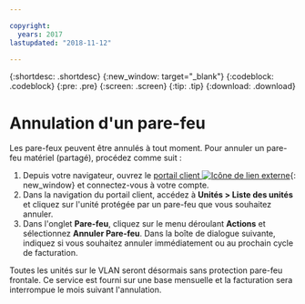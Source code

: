 ```yaml
---

copyright:
  years: 2017
lastupdated: "2018-11-12"

---
```


{:shortdesc: .shortdesc}
{:new_window: target="_blank"}
{:codeblock: .codeblock}
{:pre: .pre}
{:screen: .screen}
{:tip: .tip}
{:download: .download}

# Annulation d'un pare-feu

Les pare-feux peuvent être annulés à tout moment. Pour annuler un pare-feu matériel (partagé), procédez comme suit : 

1. Depuis votre navigateur, ouvrez le [portail client ![Icône de lien externe](../../icons/launch-glyph.svg "Icône de lien externe")](https://control.softlayer.com/){: new_window} et connectez-vous à votre compte.
2. Dans la navigation du portail client, accédez à **Unités > Liste des unités** et cliquez sur l'unité protégée par un pare-feu que vous souhaitez annuler.
3.  Dans l'onglet **Pare-feu**, cliquez sur le menu déroulant **Actions** et sélectionnez **Annuler Pare-feu**. Dans la boîte de dialogue suivante, indiquez si vous souhaitez annuler immédiatement ou au prochain cycle de facturation.

Toutes les unités sur le VLAN seront désormais sans protection pare-feu frontale. Ce service est fourni sur une base mensuelle et la facturation sera interrompue le mois suivant l'annulation.
